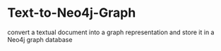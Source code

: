 # Text-to-Neo4j-Graph
convert a textual document into a graph representation and store it in a Neo4j graph database
